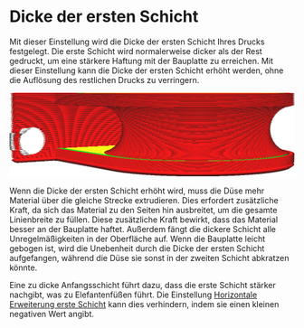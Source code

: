 Dicke der ersten Schicht
====
Mit dieser Einstellung wird die Dicke der ersten Schicht Ihres Drucks festgelegt. Die erste Schicht wird normalerweise dicker als der Rest gedruckt, um eine stärkere Haftung mit der Bauplatte zu erreichen. Mit dieser Einstellung kann die Dicke der ersten Schicht erhöht werden, ohne die Auflösung des restlichen Drucks zu verringern.

<!--screenshot {
"image_path": "layer_height_0.png",
"models": [
    {
        "script": "rolling_blind_spacer.scad",
        "transformation": ["scale(0.5)"]
    }
],
"camera_position": [39, 28, 5],
"settings": {"layer_height_0": 0.3},
"colours": 32
}-->
![Die erste Schicht ist dicker als die übrigen Schichten](../../../articles/images/layer_height_0.png)

Wenn die Dicke der ersten Schicht erhöht wird, muss die Düse mehr Material über die gleiche Strecke extrudieren. Dies erfordert zusätzliche Kraft, da sich das Material zu den Seiten hin ausbreitet, um die gesamte Linienbreite zu füllen. Diese zusätzliche Kraft bewirkt, dass das Material besser an der Bauplatte haftet. Außerdem fängt die dickere Schicht alle Unregelmäßigkeiten in der Oberfläche auf. Wenn die Bauplatte leicht gebogen ist, wird die Unebenheit durch die Dicke der ersten Schicht aufgefangen, während die Düse sie sonst in der zweiten Schicht abkratzen könnte.

Eine zu dicke Anfangsschicht führt dazu, dass die erste Schicht stärker nachgibt, was zu Elefantenfüßen führt. Die Einstellung [Horizontale Erweiterung erste Schicht](../shell/xy_offset_layer_0.md) kann dies verhindern, indem sie einen kleinen negativen Wert angibt.